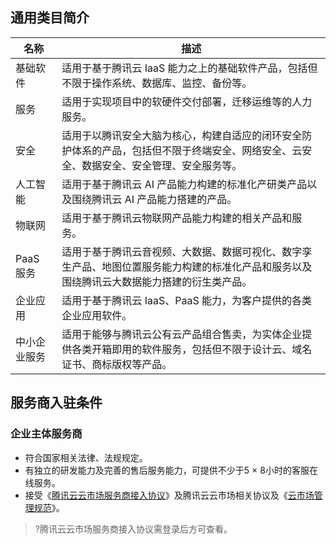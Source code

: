 ## 通用类目简介

<table>
<thead>
<tr>
<th><width=35%>名称</th>
<th><width=65%>描述</th>
</tr>
</thead>
<tbody><tr>
<td>基础软件</td>
<td>适用于基于腾讯云 IaaS 能力之上的基础软件产品，包括但不限于操作系统、数据库、监控、备份等。</td>
</tr>
<tr>
<td>服务</td>
<td>适用于实现项目中的软硬件交付部署，迁移运维等的人力服务。</td>
</tr>
<tr>
<td>安全</td>
<td>适用于以腾讯安全大脑为核心，构建自适应的闭环安全防护体系的产品，包括但不限于终端安全、网络安全、云安全、数据安全、安全管理、安全服务等。</td>
</tr>
<tr>
<td>人工智能</td>
<td>适用于基于腾讯云 AI 产品能力构建的标准化产研类产品以及围绕腾讯云 AI 产品能力搭建的产品。</td>
</tr>
<tr>
<td>物联网</td>
<td>适用于基于腾讯云物联网产品能力构建的相关产品和服务。</td>
</tr>
<tr>
<td>PaaS 服务</td>
<td>适用于基于腾讯云音视频、大数据、数据可视化、数字孪生产品、地图位置服务能力构建的标准化产品和服务以及围绕腾讯云大数据能力搭建的衍生类产品。</td>
</tr>
<tr>
<td>企业应用</td>
<td>适用于基于腾讯云 IaaS、PaaS 能力，为客户提供的各类企业应用软件。</td>
</tr>
<tr>
<td>中小企业服务</td>
<td>适用于能够与腾讯云公有云产品组合售卖，为实体企业提供各类开箱即用的软件服务，包括但不限于设计云、域名证书、商标版权等产品。</td>
</tr>
</tbody></table>

## 服务商入驻条件
### 企业主体服务商
- 符合国家相关法律、法规规定。
- 有独立的研发能力及完善的售后服务能力，可提供不少于5 × 8小时的客服在线服务。
- 接受《[腾讯云云市场服务商接入协议](https://market.cloud.tencent.com/apply)》及腾讯云云市场相关协议及《[云市场管理规范](https://cloud.tencent.com/document/product/306/11341)》。
>?腾讯云云市场服务商接入协议需登录后方可查看。

